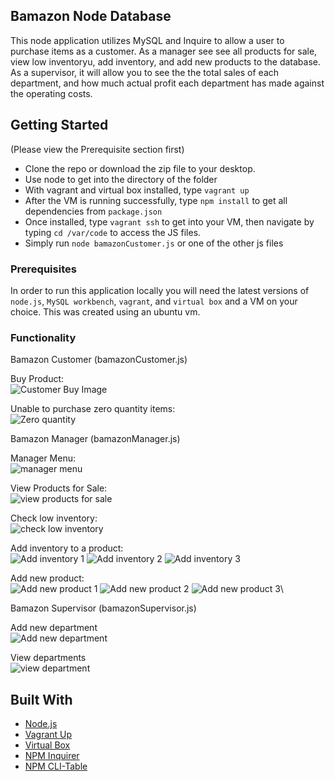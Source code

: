 ## Bamazon Node Database

This node application utilizes MySQL and Inquire to allow a user to purchase items as a customer. As a manager see see all products for sale, view low inventoryu, add inventory, and add new products to the database. As a supervisor, it will allow you to see the the total sales of each department, and how much actual profit each department has made against the operating costs.

## Getting Started

(Please view the Prerequisite section first)

- Clone the repo or download the zip file to your desktop.
- Use node to get into the directory of the folder
- With vagrant and virtual box installed, type `vagrant up`
- After the VM is running successfully, type `npm install` to get all dependencies from `package.json`
- Once installed, type `vagrant ssh` to get into your VM, then navigate by typing `cd /var/code` to access the JS files.
- Simply run `node bamazonCustomer.js` or one of the other js files

### Prerequisites

In order to run this application locally you will need the latest versions of `node.js`, `MySQL workbench`, `vagrant`, and `virtual box` and a VM on your choice. This was created using an ubuntu vm.

### Functionality

Bamazon Customer (bamazonCustomer.js)

Buy Product:  
![Customer Buy Image](https://s15.postimg.cc/4bxbscgaz/cutsomer_buy.jpg)

Unable to purchase zero quantity items:  
![Zero quantity](https://s15.postimg.cc/eyr4xr90r/customer_insf_buy.jpg)

Bamazon Manager (bamazonManager.js)

Manager Menu:  
![manager menu](https://s15.postimg.cc/msrqikod7/manager_menu.jpg)

View Products for Sale:  
![view products for sale](https://s15.postimg.cc/brwle36kb/manager_products.jpg)

Check low inventory:  
![check low inventory](https://s15.postimg.cc/vb16mxabf/manager_lowinv.jpg)

Add inventory to a product:  
![Add inventory 1](https://s15.postimg.cc/rq5b48vnf/manager_addinv.jpg)
![Add inventory 2](https://s15.postimg.cc/5e7iav497/manager_addinv2.jpg)
![Add inventory 3](https://s15.postimg.cc/djpk91fnf/manager_addinv3.jpg)

Add new product:  
![Add new product 1](https://s15.postimg.cc/ka61ig08b/manager_addprod.jpg)
![Add new product 2](https://s15.postimg.cc/7irvbydln/manager_addprod2.jpg)
![Add new product 3](https://s15.postimg.cc/eaiae8pkb/manager_addprod3.jpg)\

Bamazon Supervisor (bamazonSupervisor.js)

Add new department  
![Add new department](https://s15.postimg.cc/ojarklo23/supervisor_add_dept.jpg)

View departments  
![view department](https://s15.postimg.cc/s2wpaeyhn/supervisor_view_Products.jpg)

## Built With

- [Node.js](https://nodejs.org/en/)
- [Vagrant Up](https://www.vagrantup.com/)
- [Virtual Box](https://www.virtualbox.org/)
- [NPM Inquirer](https://www.npmjs.com/package/inquirer)
- [NPM CLI-Table](https://www.npmjs.com/package/cli-table)
